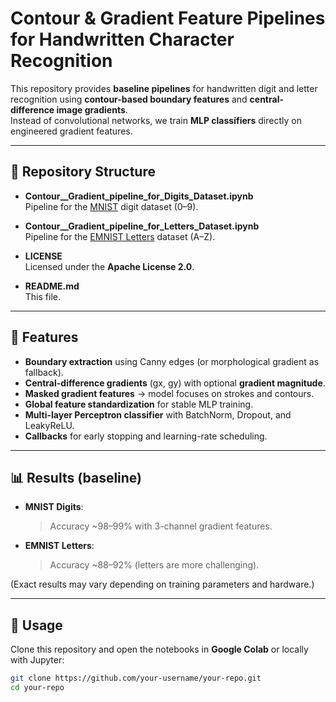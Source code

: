 # Contour & Gradient Feature Pipelines for Handwritten Character Recognition

This repository provides **baseline pipelines** for handwritten digit and letter recognition using **contour-based boundary features** and **central-difference image gradients**.  
Instead of convolutional networks, we train **MLP classifiers** directly on engineered gradient features.

---

## 📂 Repository Structure

- **Contour__Gradient_pipeline_for_Digits_Dataset.ipynb**  
  Pipeline for the [MNIST](http://yann.lecun.com/exdb/mnist/) digit dataset (0–9).
  
- **Contour__Gradient_pipeline_for_Letters_Dataset.ipynb**  
  Pipeline for the [EMNIST Letters](https://www.nist.gov/itl/products-and-services/emnist-dataset) dataset (A–Z).

- **LICENSE**  
  Licensed under the **Apache License 2.0**.

- **README.md**  
  This file.

---

## 🚀 Features

- **Boundary extraction** using Canny edges (or morphological gradient as fallback).
- **Central-difference gradients** (gx, gy) with optional **gradient magnitude**.
- **Masked gradient features** → model focuses on strokes and contours.
- **Global feature standardization** for stable MLP training.
- **Multi-layer Perceptron classifier** with BatchNorm, Dropout, and LeakyReLU.
- **Callbacks** for early stopping and learning-rate scheduling.

---

## 📊 Results (baseline)

- **MNIST Digits**:  
  > Accuracy ~98–99% with 3-channel gradient features.  
- **EMNIST Letters**:  
  > Accuracy ~88–92% (letters are more challenging).

(Exact results may vary depending on training parameters and hardware.)

---

## 🔧 Usage

Clone this repository and open the notebooks in **Google Colab** or locally with Jupyter:

```bash
git clone https://github.com/your-username/your-repo.git
cd your-repo
